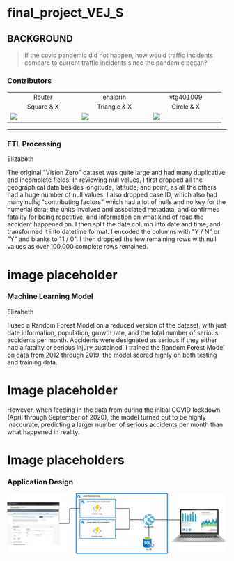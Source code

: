 # final_project_VEJ_S

## BACKGROUND

> If the covid pandemic did not happen, how would traffic incidents compare to current traffic incidents since the pandemic began?

### Contributors
<table>
  <tr>
    <td align=center>Router</td>
    <td align=center>ehalprin</td>
    <td align=center>vtg401009</td>
  </tr>
  <tr>
    <td align=center>Square & X</td>
    <td align=center>Triangle & X</td>
    <td align=center>Circle & X</td>
  </tr>
  <tr>
    <td width=150>
      <a href="https://github.com/jcaraway-na">
        <img src="https://github.com/jcaraway-na.png?size=150">
      </a>
    </td>
    <td width=150>
      <a href="https://github.com/ehalprin">
        <img src="https://github.com/ehalprin.png?size=50">
      </a>
    </td>
    <td width=150>
      <a href="https://github.com/vtg401009">
        <img src="https://github.com/vtg401009.png?size=50">
      </a>
    </td>
  </tr>
</table>

---

### ETL Processing

Elizabeth

The original "Vision Zero" dataset was quite large and had many duplicative and incomplete fields. In reviewing null values, I first dropped all the geographical data besides longitude, latitude, and point, as all the others had a huge number of null values. I also dropped case ID, which also had many nulls; "contributing factors" which had a lot of nulls and no key for the numerial data; the units involved and associated metadata, and confirmed fatality for being repetitive; and information on what kind of road the accident happened on. I then split the date column into date and time, and transformed it into datetime format. I encoded the columns with "Y / N" or "Y" and blanks to "1 / 0". I then dropped the few remaining rows with null values as over 100,000 complete rows remained.

# image placeholder


### Machine Learning Model

Elizabeth

I used a Random Forest Model on a reduced version of the dataset, with just date information, population, growth rate, and the total number of serious accidents per month. Accidents were designated as serious if they either had a fatality or serious injury sustained. I trained the Random Forest Model on data from 2012 through 2019; the model scored highly on both testing and training data. 

# Image placeholder

However, when feeding in the data from during the initial COVID lockdown (April through September of 2020), the model turned out to be highly inaccurate, predicting a larger number of serious accidents per month than what happened in reality. 

# Image placeholders

### Application Design

<div>
  <img src="https://github.com/jcaraway-na/final_project_VEJ_S/blob/main/resources/images/app_layout.png?size=50">
</div>
